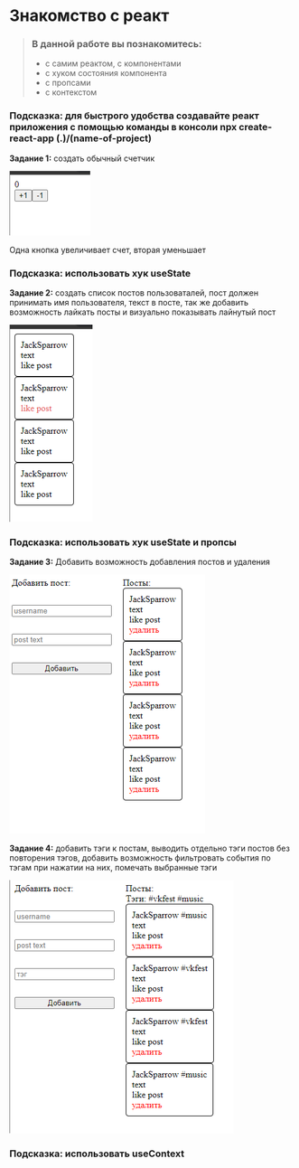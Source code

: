 # Знакомство с реакт

> ### В данной работе вы познакомитесь:
> - с самим реактом, с компонентами
> - с хуком состояния компонента
> - с пропсами
> - с контекстом

### Подсказка: для быстрого удобства создавайте реакт приложения с помощью команды в консоли npx create-react-app (.)/(name-of-project)

**Задание 1:**
создать обычный счетчик

![Alt text](assets/img/image.png)

Одна кнопка увеличивает счет, вторая уменьшает
### Подсказка: использовать хук useState

**Задание 2:**
создать список постов пользоваталей,
пост должен принимать имя пользователя, текст в посте,
так же добавить возможность лайкать посты и визуально показывать лайнутый пост

![Alt text](assets/img/image-1.png)

### Подсказка: использовать хук useState и пропсы

**Задание 3:**
Добавить возможность добавления постов и удаления

![Alt text](assets/img/image-2.png)

**Задание 4:**
добавить тэги к постам, выводить отдельно тэги постов без повторения тэгов,
добавить возможность фильтровать события по тэгам при нажатии на них,
помечать выбранные тэги

![Alt text](assets/img/image-3.png)

### Подсказка: использовать useContext